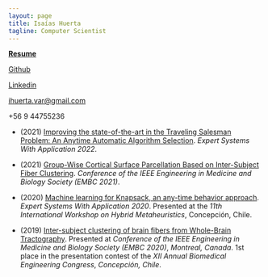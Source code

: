 ```yaml
---
layout: page
title: Isaías Huerta
tagline: Computer Scientist
---
```

[**Resume**](https://drive.google.com/file/d/1hOIx4TP9eWmsMg-Q9ZNsqd_IbZ0-9DXQ/view?usp=sharing)

[Github](https://github.com/isaiash)

[Linkedin](https://www.linkedin.com/in/isaiash)

ihuerta.var@gmail.com

+56 9 44755236

* (2021) [Improving the state-of-the-art in the Traveling Salesman Problem: An Anytime Automatic Algorithm Selection](https://isaiash.github.io/anytime_tsp/). *Expert Systems With Application 2022*.

* (2021) [Group-Wise Cortical Surface Parcellation Based on Inter-Subject Fiber Clustering](https://pubmed.ncbi.nlm.nih.gov/34891798/). *Conference of the IEEE Engineering in Medicine and Biology Society (EMBC 2021)*.

* (2020) [Machine learning for Knapsack, an any-time behavior approach](https://isaiash.github.io/anytime_knapsack/). *Expert Systems With Application 2020*. Presented at the *11th International Workshop on Hybrid Metaheuristics*, Concepción, Chile. 

* (2019) [Inter-subject clustering of brain fibers from Whole-Brain Tractography](https://ieeexplore.ieee.org/document/9175342/). Presented at *Conference of the IEEE Engineering in Medicine and Biology Society (EMBC 2020)*, *Montreal, Canada*. 1st place in the presentation contest of the *XII Annual Biomedical Engineering Congress*, *Concepción, Chile*.
